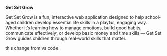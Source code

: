 **Get Set Grow**

Get Set Grow is a fun, interactive web application designed to help school-aged children develop essential life skills in a playful, engaging way. Whether it’s learning how to manage emotions, build good habits, communicate effectively, or develop basic money and time skills — Get Set Grow guides children through real-world skills that matter.

this change from vs code